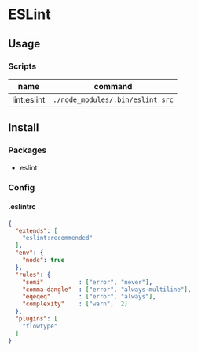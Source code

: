 # ESLint

## Usage

### Scripts

| name        | command                           |
|-------------|-----------------------------------|
| lint:eslint | `./node_modules/.bin/eslint src`  |


## Install

### Packages

  + eslint

### Config

#### .eslintrc

```json
{
  "extends": [
    "eslint:recommended"
  ],
  "env": {
    "node": true
  },
  "rules": {
    "semi"          : ["error", "never"],
    "comma-dangle"  : ["error", "always-multiline"],
    "eqeqeq"        : ["error", "always"],
    "complexity"    : ["warn",  2]
  },
  "plugins": [
    "flowtype"
  ]
}
```
